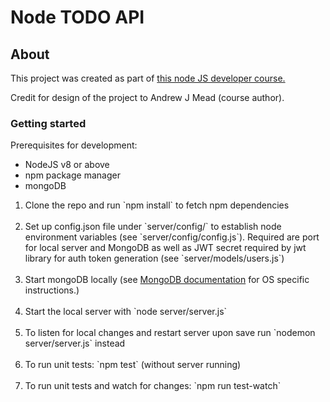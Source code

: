 <h1> Node TODO API</h1>

<h2> About </h2>

<p> This project was created as part of <a href='https://www.udemy.com/the-complete-nodejs-developer-course-2/learn/v4/overview'>this node JS developer course.</a>

Credit for design of the project to Andrew J Mead (course author). </p>

<h3>Getting started</h3>

Prerequisites for development:
- NodeJS v8 or above
- npm package manager
- mongoDB

<ol>
<li> Clone the repo and run `npm install` to fetch npm dependencies </li> <br>
<li>Set up config.json file under `server/config/` to establish node environment variables (see `server/config/config.js`). Required are port for local server and MongoDB as well as JWT secret required by jwt library for auth token generation (see `server/models/users.js`)
</li> <br>
<li>Start mongoDB locally (see <a href='https://docs.mongodb.com/manual/reference/program/mongo/#mongo-usage-examples'>MongoDB documentation</a> for OS specific instructions.)</li><br>
<li>Start the local server with `node server/server.js`</li><br>
<li>To listen for local changes and restart server upon save run `nodemon server/server.js` instead</li><br>
<li>To run unit tests: `npm test` (without server running)</li><br>
<li>To run unit tests and watch for changes: `npm run test-watch`</li><br>
</ol>

